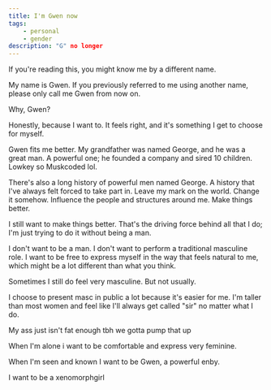 ```yaml
---
title: I'm Gwen now
tags:
    - personal
    - gender
description: "G" no longer
---
```


If you're reading this, you might know me by a different name.

My name is Gwen. If you previously referred to me using another name, please only call me Gwen from now on.

Why, Gwen?

Honestly, because I want to. It feels right, and it's something I get to choose for myself.

Gwen fits me better. My grandfather was named George, and he was a great man. A powerful one; he founded a company and sired 10 children. Lowkey so Muskcoded lol. 

There's also a long history of powerful men named George. A history that I've always felt forced to take part in. Leave my mark on the world. Change it somehow. Influence the people and structures around me. Make things better.

I still want to make things better. That's the driving force behind all that I do; I'm just trying to do it without being a man.

I don't want to be a man. I don't want to perform a traditional masculine role. I want to be free to express myself in the way that feels natural to me, which might be a lot different than what you think.

Sometimes I still do feel very masculine. But not usually.

I choose to present masc in public a lot because it's easier for me. I'm taller than most women and feel like I'll always get called "sir" no matter what I do.

My ass just isn't fat enough tbh we gotta pump that up

When I'm alone i want to be comfortable and express very feminine.

When I'm seen and known I want to be Gwen, a powerful enby.

I want to be a xenomorphgirl